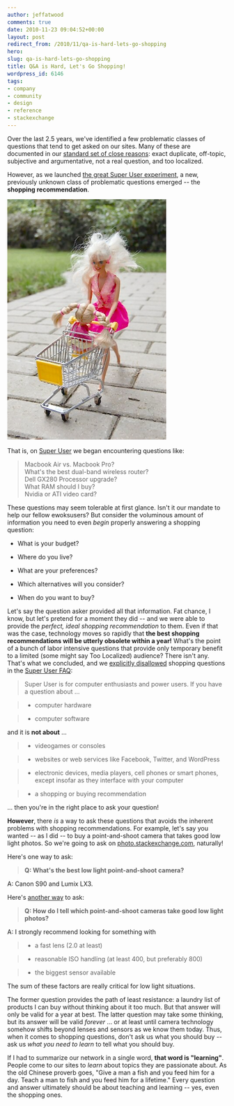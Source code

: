 ```yaml
---
author: jeffatwood
comments: true
date: 2010-11-23 09:04:52+00:00
layout: post
redirect_from: /2010/11/qa-is-hard-lets-go-shopping
hero: 
slug: qa-is-hard-lets-go-shopping
title: Q&A is Hard, Let's Go Shopping!
wordpress_id: 6146
tags:
- company
- community
- design
- reference
- stackexchange
---
```


Over the last 2.5 years, we've identified a few problematic classes of questions that tend to get asked on our sites. Many of these are documented in our [standard set of close reasons](http://blog.stackoverflow.com/2010/10/new-question-migration-paths/): exact duplicate, off-topic, subjective and argumentative, not a real question, and too localized.

However, as we launched [the great Super User experiment](http://superuser.com/), a new, previously unknown class of problematic questions emerged -- the **shopping recommendation**.

![](/images/wordpress/barbie-shopping.jpg)

That is, on [Super User](http://superuser.com/) we began encountering questions like:


<blockquote>Macbook Air vs. Macbook Pro?<br/>
What's the best dual-band wireless router?<br/>
Dell GX280 Processor upgrade?<br/>
What RAM should I buy?<br/>
Nvidia or ATI video card?</blockquote>


These questions may seem tolerable at first glance. Isn't it our mandate to help our fellow ewoksusers? But consider the voluminous amount of information you need to even _begin_ properly answering a shopping question:



	
  * What is your budget?

	
  * Where do you live?

	
  * What are your preferences?

	
  * Which alternatives will you consider?

	
  * When do you want to buy?


Let's say the question asker provided all that information. Fat chance, I know, but let's pretend for a moment they did -- and we were able to provide the _perfect, ideal shopping recommendation_ to them. Even if that was the case, technology moves so rapidly that **the best shopping recommendations will be utterly obsolete within a year!** What's the point of a bunch of labor intensive questions that provide only temporary benefit to a limited (some might say Too Localized) audience? There isn't any. That's what we concluded, and we [explicitly disallowed](http://meta.superuser.com/questions/1103/should-we-add-a-no-shopping-recommendation-clause-to-the-super-user-faq) shopping questions in the [Super User FAQ](http://superuser.com/faq):


>Super User is for computer enthusiasts and power users. If you have a question about …

> 
> 
	
>   * computer hardware
> 
	
>   * computer software
> 

>
and it is **not about** …

> 
> 
	
>   * videogames or consoles
> 
	
>   * websites or web services like Facebook, Twitter, and WordPress
> 
	
>   * electronic devices, media players, cell phones or smart phones, except insofar as they interface with your computer
> 
	
>   * a shopping or buying recommendation 
> 

… then you're in the right place to ask your question!




**However**, there _is_ a way to ask these questions that avoids the inherent problems with shopping recommendations. For example, let's say you wanted -- as I did -- to buy a point-and-shoot camera that takes good low light photos. So we're going to ask on [photo.stackexchange.com](http://photo.stackexchange.com), naturally!

Here's one way to ask:


>**Q: What's the best low light point-and-shoot camera?**

>
A: Canon S90 and Lumix LX3.


Here's [another way](http://photo.stackexchange.com/questions/1373/what-point-and-shoots-are-good-in-low-light-conditions) to ask:


>**Q: How do I tell which point-and-shoot cameras take good low light photos?**

>
A: I strongly recommend looking for something with

> 
> 
	
>   * a fast lens (2.0 at least)
> 
	
>   * reasonable ISO handling (at least 400, but preferably 800)
> 
	
>   * the biggest sensor available
> 

>
The sum of these factors are really critical for low light situations.


The former question provides the path of least resistance: a laundry list of products I can buy without thinking about it too much. But that answer will only be valid for a year at best. The latter question may take some thinking, but its answer will be valid _forever_ … or at least until camera technology somehow shifts beyond lenses and sensors as we know them today. Thus, when it comes to shopping questions, don't ask us what you should buy -- ask us _what you need to learn_ to tell what you should buy.

If I had to summarize our network in a single word, **that word is "learning"**. People come to our sites to _learn_ about topics they are passionate about. As the old Chinese proverb goes, "Give a man a fish and you feed him for a day. Teach a man to fish and you feed him for a lifetime." Every question and answer ultimately should be about teaching and learning -- yes, even the shopping ones.

